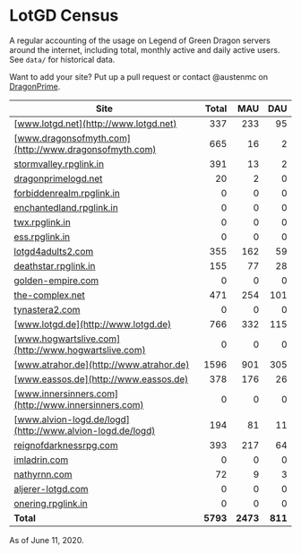 # LotGD Census
A regular accounting of the usage on Legend of Green Dragon servers around the internet, including total, monthly active and daily active users. See `data/` for historical data.

Want to add your site? Put up a pull request or contact @austenmc on [DragonPrime](http://dragonprime.net).


Site | Total | MAU | DAU
--- | ---:| ---:| ---:
[www.lotgd.net](http://www.lotgd.net)|337|233|95
[www.dragonsofmyth.com](http://www.dragonsofmyth.com)|665|16|2
[stormvalley.rpglink.in](http://stormvalley.rpglink.in)|391|13|2
[dragonprimelogd.net](http://dragonprimelogd.net)|20|2|0
[forbiddenrealm.rpglink.in](http://forbiddenrealm.rpglink.in)|0|0|0
[enchantedland.rpglink.in](http://enchantedland.rpglink.in)|0|0|0
[twx.rpglink.in](http://twx.rpglink.in)|0|0|0
[ess.rpglink.in](http://ess.rpglink.in)|0|0|0
[lotgd4adults2.com](http://lotgd4adults2.com)|355|162|59
[deathstar.rpglink.in](http://deathstar.rpglink.in)|155|77|28
[golden-empire.com](http://golden-empire.com)|0|0|0
[the-complex.net](http://the-complex.net)|471|254|101
[tynastera2.com](http://tynastera2.com)|0|0|0
[www.lotgd.de](http://www.lotgd.de)|766|332|115
[www.hogwartslive.com](http://www.hogwartslive.com)|0|0|0
[www.atrahor.de](http://www.atrahor.de)|1596|901|305
[www.eassos.de](http://www.eassos.de)|378|176|26
[www.innersinners.com](http://www.innersinners.com)|0|0|0
[www.alvion-logd.de/logd](http://www.alvion-logd.de/logd)|194|81|11
[reignofdarknessrpg.com](http://reignofdarknessrpg.com)|393|217|64
[imladrin.com](http://imladrin.com)|0|0|0
[nathyrnn.com](http://nathyrnn.com)|72|9|3
[aljerer-lotgd.com](http://aljerer-lotgd.com)|0|0|0
[onering.rpglink.in](http://onering.rpglink.in)|0|0|0
**Total**|**5793**|**2473**|**811**

As of June 11, 2020.
